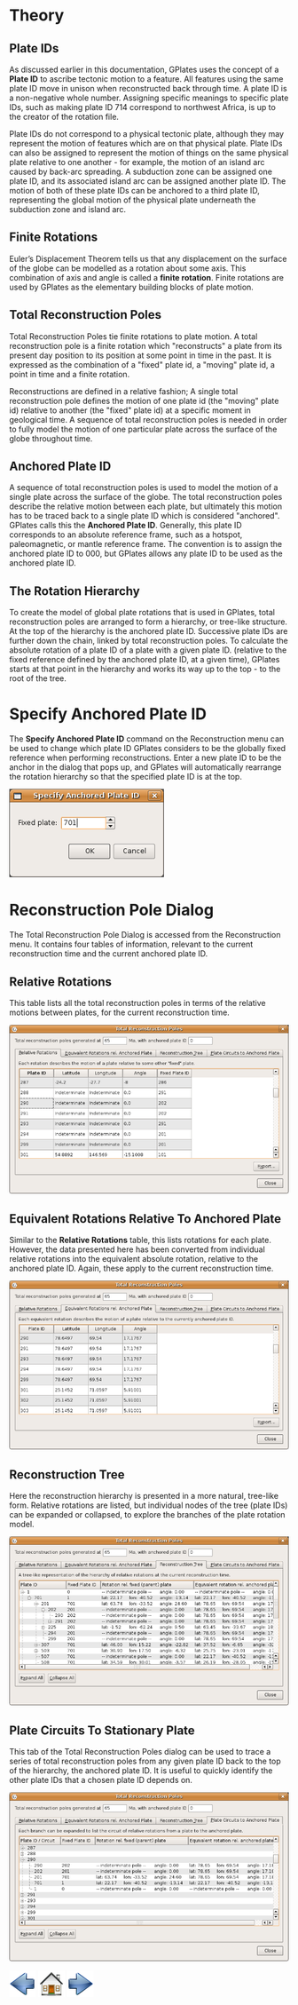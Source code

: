 Theory
======

Plate IDs
---------

As discussed earlier in this documentation, GPlates uses the concept of a **Plate ID** to ascribe tectonic motion to a feature. All features using the same plate ID move in unison when reconstructed back through time. A plate ID is a non-negative whole number. Assigning specific meanings to specific plate IDs, such as making plate ID 714 correspond to northwest Africa, is up to the creator of the rotation file.

Plate IDs do not correspond to a physical tectonic plate, although they may represent the motion of features which are on that physical plate. Plate IDs can also be assigned to represent the motion of things on the same physical plate relative to one another - for example, the motion of an island arc caused by back-arc spreading. A subduction zone can be assigned one plate ID, and its associated island arc can be assigned another plate ID. The motion of both of these plate IDs can be anchored to a third plate ID, representing the global motion of the physical plate underneath the subduction zone and island arc.

Finite Rotations
----------------

Euler’s Displacement Theorem tells us that any displacement on the surface of the globe can be modelled as a rotation about some axis. This combination of axis and angle is called a **finite rotation**. Finite rotations are used by GPlates as the elementary building blocks of plate motion.

Total Reconstruction Poles
--------------------------

Total Reconstruction Poles tie finite rotations to plate motion. A total reconstruction pole is a finite rotation which "reconstructs" a plate from its present day position to its position at some point in time in the past. It is expressed as the combination of a "fixed" plate id, a "moving" plate id, a point in time and a finite rotation.

Reconstructions are defined in a relative fashion; A single total reconstruction pole defines the motion of one plate id (the "moving" plate id) relative to another (the "fixed" plate id) at a specific moment in geological time. A sequence of total reconstruction poles is needed in order to fully model the motion of one particular plate across the surface of the globe throughout time.

Anchored Plate ID
-----------------

A sequence of total reconstruction poles is used to model the motion of a single plate across the surface of the globe. The total reconstruction poles describe the relative motion between each plate, but ultimately this motion has to be traced back to a single plate ID which is considered "anchored". GPlates calls this the **Anchored Plate ID**. Generally, this plate ID corresponds to an absolute reference frame, such as a hotspot, paleomagnetic, or mantle reference frame. The convention is to assign the anchored plate ID to 000, but GPlates allows any plate ID to be used as the anchored plate ID.

The Rotation Hierarchy
----------------------

To create the model of global plate rotations that is used in GPlates, total reconstruction poles are arranged to form a hierarchy, or tree-like structure. At the top of the hierarchy is the anchored plate ID. Successive plate IDs are further down the chain, linked by total reconstruction poles. To calculate the absolute rotation of a plate ID of a plate with a given plate ID. (relative to the fixed reference defined by the anchored plate ID, at a given time), GPlates starts at that point in the hierarchy and works its way up to the top - to the root of the tree.

Specify Anchored Plate ID
=========================

The **Specify Anchored Plate ID** command on the Reconstruction menu can be used to change which plate ID GPlates considers to be the globally fixed reference when performing reconstructions. Enter a new plate ID to be the anchor in the dialog that pops up, and GPlates will automatically rearrange the rotation hierarchy so that the specified plate ID is at the top.

![](screenshots/SpecifyAnchoredPlateId.png)

Reconstruction Pole Dialog
==========================

The Total Reconstruction Pole Dialog is accessed from the Reconstruction menu. It contains four tables of information, relevant to the current reconstruction time and the current anchored plate ID.

Relative Rotations
------------------

This table lists all the total reconstruction poles in terms of the relative motions between plates, for the current reconstruction time.

![](screenshots/TotalReconPoles-1.png)

Equivalent Rotations Relative To Anchored Plate
-----------------------------------------------

Similar to the **Relative Rotations** table, this lists rotations for each plate. However, the data presented here has been converted from individual relative rotations into the equivalent absolute rotation, relative to the anchored plate ID. Again, these apply to the current reconstruction time.

![](screenshots/TotalReconPoles-2.png)

Reconstruction Tree
-------------------

Here the reconstruction hierarchy is presented in a more natural, tree-like form. Relative rotations are listed, but individual nodes of the tree (plate IDs) can be expanded or collapsed, to explore the branches of the plate rotation model.

![](screenshots/TotalReconPoles-3.png)

Plate Circuits To Stationary Plate
----------------------------------

This tab of the Total Reconstruction Poles dialog can be used to trace a series of total reconstruction poles from any given plate ID back to the top of the hierarchy, the anchored plate ID. It is useful to quickly identify the other plate IDs that a chosen plate ID depends on.

![](screenshots/TotalReconPoles-4.png)

![](images/icons/prev.png) ![](images/icons/home.png) ![](images/icons/next.png)
